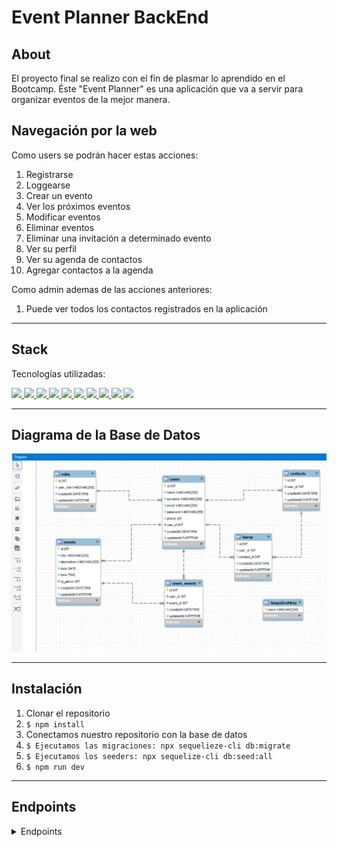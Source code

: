 # Event Planner BackEnd


## About

El proyecto final se realizo con el fin de plasmar lo aprendido en el Bootcamp. Éste "Event Planner" es una aplicación que va a servir para organizar eventos de la mejor manera.

## Navegación por la web

Como users se podrán hacer estas acciones: 
<ol>
<li>Registrarse</li>
<li>Loggearse</li>
<li>Crear un evento</li>
<li>Ver los próximos eventos</li>
<li>Modificar eventos</li>
<li>Eliminar eventos</li>
<li>Eliminar una invitación a determinado evento</li>
<li>Ver su perfil</li>
<li>Ver su agenda de contactos</li>
<li>Agregar contactos a la agenda</li>
</ol>

Como admin ademas de las acciones anteriores: 
<ol>
<li>Puede ver todos los contactos registrados en la aplicación</li>
</ol>

---

## Stack
Tecnologías utilizadas:
<div>
</a>
<a href="https://www.expressjs.com/">
    <img src= "https://img.shields.io/badge/express.js-%23404d59.svg?style=for-the-badge&logo=express&logoColor=%2361DAFB"/>
</a>
<a href="https://nodejs.org/es/">
    <img src= "https://img.shields.io/badge/node.js-026E00?style=for-the-badge&logo=node.js&logoColor=white"/>
</a>
<a href="https://developer.mozilla.org/es/docs/Web/JavaScript">
    <img src= "https://img.shields.io/badge/javascipt-EFD81D?style=for-the-badge&logo=javascript&logoColor=black"/>
</a>
<a href="https://jwt.io/">
    <img src= "https://img.shields.io/badge/JWT-black?style=for-the-badge&logo=JSON%20web%20tokens"/>
</a>
<a href="https://www.postman.com/">
    <img src= "https://img.shields.io/badge/Postman-FF6C37?style=for-the-badge&logo=postman&logoColor=white"/>
</a>
<a href="https://www.mysql.com/">
    <img src= "https://img.shields.io/badge/mysql-3E6E93?style=for-the-badge&logo=mysql&logoColor=white"/>
</a>
<a href="https://www.github.com/">
    <img src= "https://img.shields.io/badge/github-24292F?style=for-the-badge&logo=github&logoColor=white"/>
</a>
<a href="https://git-scm.com/">
    <img src= "https://img.shields.io/badge/git-F54D27?style=for-the-badge&logo=git&logoColor=white"/>
</a>
<a href="https://www.docker.com/">
    <img src= "https://img.shields.io/badge/docker-2496ED?style=for-the-badge&logo=docker&logoColor=white"/>
</a>
<a href="https://www.sequelize.org/">
    <img src= "https://img.shields.io/badge/sequelize-3C76C3?style=for-the-badge&logo=sequelize&logoColor=white"/>
</a>
 </div>
 
 ---

 ## Diagrama de la Base de Datos
   <img src="./_images/img-base-de-datos.png" alt="imagen de diagrama de base de datos">

 ---

 ## Instalación 
1. Clonar el repositorio
2. ` $ npm install `
3. Conectamos nuestro repositorio con la base de datos 
4. ``` $ Ejecutamos las migraciones: npx sequelieze-cli db:migrate ``` 
5. ``` $ Ejecutamos los seeders: npx sequelize-cli db:seed:all ``` 
6. ``` $ npm run dev ``` 

---

## Endpoints

<details>
<summary>Endpoints</summary>

- AUTH

- REGISTRAR USUARIO

       POST http://localhost:3000/api/auth/register

  body:

  ```js
   {
       "nombre": "Luisito",
       "apellidos": "Comunica",
       "email": "luis@luis.com",
       "phone": "66678945",
       "password": "12345678"
   }
  ```

- LOGIN

       POST  http://localhost:3000/api/auth/login

  body:

  ```js
  {
      "email": "jose@correo.com",
      "password":"12345678"
  }
  ```

- USER

- PERFIL DE USER

        GET  http://localhost:3000/api/users/get-profile


- VER CONTACTOS

        GET  http://localhost:3000/api/users/get-my-contacts

- VER TODOS LOS USERS REGISTRADOS (RUTA DE ADMIN)

        GET  http://localhost:3000/api/users/get-all?page=1


- AGENDAR CONTACTO

       POST  http://localhost:3000/api/users/create-contact

  body:

  ```js
  {
      "phone": "692821554",
  }
  ```
- CREAR EVENTO

       POST  http://localhost:3000/api/event/create

  body:

  ```js
  {
        "title": "Cumpleaños de Lolo",
        "description": "Vamos a navergar en velero",
        "date": "2023-08-15",
        "time": "10:00:00"
  }
  ```


- MODIFICAR EVENTO

      PUT  http://localhost:3000/api/event/update-event/3

  body:

  ```js
  {
        "title": "REENCUENTRO",
        "date": "2023-07-07",
        "time": "12:00"
  }
  ```

- VER EVENTO

       GET  http://localhost:3000/api/event/get-events


- ELIMINAR EVENTO

      PUT  http://localhost:3000/api/event/delete-event/3

- ELIMINAR INVITACIÓN

       DELETE  http://localhost:3000/api/event/delete-invitation/2

- AGREGAR INVITADO AL EVENTO

       POST http://localhost:3000/api/event/add-guests/1

  body:

  ```js
    {
          "user_id": 5,
    }
  ```




## Contacto



**_Francisco Campana_**  
<a href="https://github.com/FranciscoCampana1" target="_blank"><img src="https://img.shields.io/badge/github-24292F?style=for-the-badge&logo=github&logoColor=white" target="_blank"></a>

<a href="mailto:campanafrancisco1@gmail.com"><img src="https://img.shields.io/badge/Gmail-D14836?style=for-the-badge&logo=gmail&logoColor=white"></a>

<a href="https://www.linkedin.com/in/francisco-campana-06b946273/" target="_blank"><img src="https://img.shields.io/badge/-LinkedIn-%230077B5?style=for-the-badge&logo=linkedin&logoColor=white" target="_blank"></a>

</p>